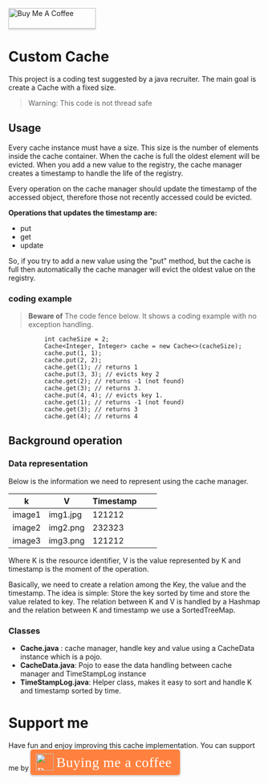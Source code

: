 <a href="https://www.buymeacoffee.com/DanielVeraM" target="_blank"><img src="https://cdn.buymeacoffee.com/buttons/default-orange.png" alt="Buy Me A Coffee" style="height: 41px!important;width: 174px!important;box-shadow: 0px 3px 2px 0px rgba(190, 190, 190, 0.5) !important;-webkit-box-shadow: 0px 3px 2px 0px rgba(190, 190, 190, 0.5) !important;" height="41px" width="174px" /></a>

# Custom Cache
This project is a coding test suggested by a java recruiter. The main goal is create a Cache with a fixed size.

> Warning: This code is not thread safe

## Usage
Every cache instance must have a size. This size is the number of elements inside the cache container. 
When the cache is full the oldest element will be evicted. When you add a new value to the registry, the cache manager creates a timestamp to handle the life of the registry.

Every operation on the cache manager should update the timestamp of the accessed object, therefore
those not recently accessed could be evicted.  

**Operations that updates the timestamp are:**

* put
* get
* update

So, if you try to add a new value using the "put" method, but the cache is full then automatically the cache manager will evict the oldest value on the registry.

### coding example
> **Beware of**  The code fence below. It shows a coding example with no exception handling.
```
          int cacheSize = 2;
          Cache<Integer, Integer> cache = new Cache<>(cacheSize);
          cache.put(1, 1);
          cache.put(2, 2); 
          cache.get(1); // returns 1
          cache.put(3, 3); // evicts key 2
          cache.get(2); // returns -1 (not found)
          cache.get(3); // returns 3.
          cache.put(4, 4); // evicts key 1.
          cache.get(1); // returns -1 (not found)
          cache.get(3); // returns 3
          cache.get(4); // returns 4
```

## Background operation

### Data representation
Below is the information we need to represent using the cache manager.

| k | V | Timestamp |   |   |
|--------|----------|----------|---|---|
| image1 | img1.jpg | 121212    |   |   |
| image2 | img2.png | 232323    |   |   |
| image3 | img3.png | 121212    |   |   |

Where K is the resource identifier, V is the value represented by K and timestamp is the moment of the operation.

Basically, we need to create a relation among the Key, the value and the timestamp. The idea is simple: Store the key sorted by time and store the value related to key. 
The relation between K and V is handled by a Hashmap and the relation between K and timestamp we use a SortedTreeMap.

### Classes

* __Cache.java__ :  cache manager, handle key and value using a CacheData instance which is a pojo.
* __CacheData.java__: Pojo to ease the data handling between cache manager and TimeStampLog instance
* __TimeStampLog.java__: Helper class, makes it easy to sort and handle K and timestamp sorted by time.

# Support me
 Have fun and enjoy improving this cache implementation. You can support me by <style>.bmc-button img{height: 34px !important;width: 35px !important;margin-bottom: 1px !important;box-shadow: none !important;border: none !important;vertical-align: middle !important;}.bmc-button{padding: 7px 15px 7px 10px !important;line-height: 35px !important;height:51px !important;text-decoration: none !important;display:inline-flex !important;color:#FFFFFF !important;background-color:#FF813F !important;border-radius: 5px !important;border: 1px solid transparent !important;padding: 7px 15px 7px 10px !important;font-size: 22px !important;letter-spacing: 0.6px !important;box-shadow: 0px 1px 2px rgba(190, 190, 190, 0.5) !important;-webkit-box-shadow: 0px 1px 2px 2px rgba(190, 190, 190, 0.5) !important;margin: 0 auto !important;font-family:'Cookie', cursive !important;-webkit-box-sizing: border-box !important;box-sizing: border-box !important;}.bmc-button:hover, .bmc-button:active, .bmc-button:focus {-webkit-box-shadow: 0px 1px 2px 2px rgba(190, 190, 190, 0.5) !important;text-decoration: none !important;box-shadow: 0px 1px 2px 2px rgba(190, 190, 190, 0.5) !important;opacity: 0.85 !important;color:#FFFFFF !important;}</style><link href="https://fonts.googleapis.com/css?family=Cookie" rel="stylesheet"><a class="bmc-button" target="_blank" href="https://www.buymeacoffee.com/DanielVeraM"><img src="https://cdn.buymeacoffee.com/buttons/bmc-new-btn-logo.svg" alt="Buy me a coffee"><span style="margin-left:5px;font-size:28px !important;">Buying me a coffee</span></a> 
